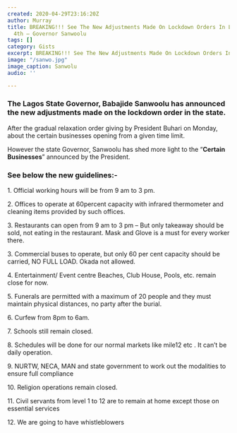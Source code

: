 ```yaml
---
created: 2020-04-29T23:16:20Z
author: Murray
title: BREAKING!!! See The New Adjustments Made On Lockdown Orders In Lagos From May
  4th – Governor Sanwoolu
tags: []
category: Gists
excerpt: BREAKING!!! See The New Adjustments Made On Lockdown Orders In Lagos
image: "/sanwo.jpg"
image_caption: Sanwolu
audio: ''

---
```

### **The Lagos State Governor, Babajide Sanwoolu has announced the new adjustments made on the lockdown order in the state.**

After the gradual relaxation order giving by President Buhari on Monday, about the certain businesses opening from a given time limit.

However the state Governor, Sanwoolu has shed more light to the “**Certain Businesses**” announced by the President.

### **See below the new guidelines:-**

1\. Official working hours will be from 9 am to 3 pm.

2\. Offices to operate at 60percent capacity with infrared thermometer and cleaning items provided by such offices.

3\. Restaurants can open from 9 am to 3 pm – But only takeaway should be sold, not eating in the restaurant. Mask and Glove is a must for every worker there.

3\. Commercial buses to operate, but only 60 per cent capacity should be carried, NO FULL LOAD. Okada not allowed.

4\. Entertainment/ Event centre Beaches, Club House, Pools, etc. remain close for now.

5\. Funerals are permitted with a maximum of 20 people and they must maintain physical distances, no party after the burial.

6\. Curfew from 8pm to 6am.

7\. Schools still remain closed.

8\. Schedules will be done for our normal markets like mile12 etc . It can’t be daily operation.

9\. NURTW, NECA, MAN and state government to work out the modalities to ensure full compliance

10\. Religion operations remain closed.

11\. Civil servants from level 1 to 12 are to remain at home except those on essential services

12\. We are going to have whistleblowers